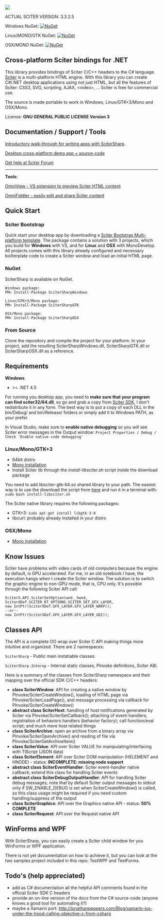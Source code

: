 ![](http://misoftware.rs/Content/BlogCDN/csharp-bindings.png)

ACTUAL SCITER VERSION: 3.3.2.5

Windows NuGet: [![NuGet](https://img.shields.io/badge/nuget-v1.0.23-blue.svg)](https://www.nuget.org/packages/SciterSharpWindows/)

Linux/MONO/GTK NuGet: [![NuGet](https://img.shields.io/badge/nuget-v1.0.23-blue.svg)](https://www.nuget.org/packages/SciterSharpGTK/)

OSX/MONO NuGet: [![NuGet](https://img.shields.io/badge/nuget-v1.0.23-blue.svg)](https://www.nuget.org/packages/SciterSharpOSX/)

## Cross-platform Sciter bindings for .NET

This library provides bindings of Sciter C/C++ headers to the C# language. [Sciter](http://sciter.com/download/) is a multi-platform HTML engine. With this library you can create C#/.NET desktop applications using not just HTML, but all the features of Sciter: CSS3, SVG, scripting, AJAX, &lt;video&gt;, ... Sciter is free for commercial use.

The source is made portable to work in Windows, Linux/GTK+3/Mono and OSX/Mono.

License: **GNU GENERAL PUBLIC LICENSE Version 3**

## Documentation / Support / Tools

[Introductory walk-through for writing apps with SciterSharp](http://www.codeproject.com/Articles/1057199/Sciter-HTML-Csharp-based-desktop-apps-walkthrough).

[Desktop cross-platform demo app + source-code](https://github.com/midiway/OctoDeskdex)

[Get help at Sciter Forum](http://sciter.com/forums/)

---

**Tools:**

[OmniView - VS extension to preview Sciter HTML content](http://misoftware.rs/Home/Post/OmniView)

[OmniFiddler - easily edit and share Sciter content](http://misoftware.rs/Home/Post/OmniFiddler)

## Quick Start

### Sciter Bootstrap

Quick start your desktop app by downloading a [Sciter Bootstrap Multi-platform template](http://misoftware.rs/Bootstrap/Download). The package contains a solution with 3 projects,  which you build for **Windows** with VS, and for **Linux** and **OSX** with MonoDevelop. All projects comes with this library already configured and necessary boilterplate code to create a Sciter window and load an initial HTML page.

### NuGet

SciterSharp is available on NuGet.

```
Windows package:
PM> Install-Package SciterSharpWindows

Linux/GTK+3/Mono package:
PM> Install-Package SciterSharpGTK

OSX/Mono package:
PM> Install-Package SciterSharpOSX
```

### From Source

Clone the repository and compile the project for your platform. In your project, add the resulting SciterSharpWindows.dll, SciterSharpGTK.dll or SciterSharpOSX.dll as a reference.

## Requirements

**Windows**

- &gt;= .NET 4.5

For running you desktop app, you need to **make sure that your program can find sciter32/64.dll**, so go and grab a copy from [Sciter SDK](http://sciter.com/sdk/sciter-sdk-3.zip), I don't redistribute it in any form. The best way is to put a copy of each DLL in the bin/Debug/ and bin/Release/ folders or simply add it to Windows PATH, as your prefer.

In Visual Studio, make sure to **enable native debugging** so you will see Sciter error messages in the Output window: ```Project Properties / Debug / Check 'Enable native code debugging'```
 
### Linux/Mono/GTK+3

- 64bit distro
- [Mono installation](http://www.mono-project.com/docs/getting-started/install/linux/)
- Install Sciter lib through the *install-libsciter.sh* script inside the download package

You need to add libsciter-gtk-64.so shared library to your path. The easiest way is to use the download the script from [here](https://raw.githubusercontent.com/midiway/SciterBootstrap-CSharp/TemplateMultiPlatform/install-libsciter.sh) and run it in a terminal with: ```sudo bash install-libsciter.sh```

The Sciter native library requires the following packages:

- GTK+3: ```sudo apt-get install libgtk-3-0```
- libcurl: probably already installed in your distro

### OSX/Mono

- [Mono installation](http://www.mono-project.com/docs/getting-started/install/mac/)

## Know Issues

Sciter have problems with video cards of old computers because the engine by default, is GPU accelerated. For me, in an old notebook I have, the execution hangs when I create the Sciter window. The solution is to switch the graphic engine to non-GPU mode, that is, CPU only. It's possible through the following Sciter API call:

```
SciterX.API.SciterSetOption(wnd._hwnd, SciterXDef.SCITER_RT_OPTIONS.SCITER_SET_GFX_LAYER,
new IntPtr(SciterXDef.GFX_LAYER.GFX_LAYER_WARP));
--or--
new IntPtr(SciterXDef.GFX_LAYER.GFX_LAYER_GDI));
```

## Classes API

The API is a complete OO wrap over Sciter C API making things more intuitive and organized.
There are 2 namespaces:

```SciterSharp``` - Public main instatiable classes.

```SciterSharp.Interop``` - Internal static classes, PInvoke definitions, Sciter ABI.

Here is a summary of the classes from SciterSharp namespace and their mapping over the official SDK C/C++ headers:

- **class SciterWindow**: API for creating a native window by PInvoke/SciterCreateWindow(), loading of HTML page via PInvoke/SciterLoadPage(), and message processing via callback for PInvoke/SciterCreateWindow()
- **abstract class SciterHost**: handling of host notifications generated by Sciter via PInvoke/SciterSetCallback(); attaching of event-handlers; registration of behaviors handlers (behavior factory); call function/eval script; and much more host related things
- **class SciterArchive**: open an archive from a binary array via PInvoke/SciterOpenArchive() and reading of file via PInvoke/SciterGetArchiveItem()
- **class SciterValue**: API over Sciter VALUE for manipulating/interfacing with TIScript (JSON data)
- **class SciterElement**: API over Sciter DOM manipulation (HELEMENT and HNODE) - status: **INCOMPLETE: missing node support**
- **abstract class SciterEventHandler**: Sciter event-handler native callback; extend this class for handling Sciter events
- **abstract class SciterDebugOutputHandler**: API for handling Sciter debug messages; note that by default Sciter output messages to stdout only if SW_ENABLE_DEBUG is set when SciterCreateWindow() is called, so this class usage might be required if you need custom handling/suppress of the output
- **class SciterGraphics**: API over the Graphics native API - status: **50% COMPLETE**
- **class SciterRequest**: API over the Request native API

## WinForms and WPF

With SciterSharp, you can easily create a Sciter child window for you WinForms or WPF application.

There is not yet documentation on how to achieve it, but you can look at the two samples project included in this repo: TestWPF and TestForms.

## Todo's (help appreciated) 

- add as C# documentation all the helpful API comments found in the official Sciter SDK C headers
- provide an on-line version of the docs from the C# source-code (anyone knows a good tool for automating it?)
- maybe a Xamarin port: http://jonathanpeppers.com/Blog/xamarin-ios-under-the-hood-calling-objective-c-from-csharp